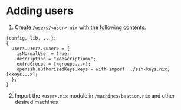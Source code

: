 # Adding users

1. Create ```/users/<user>.nix``` with the following contents:
```
{config, lib, ...}:
{
  users.users.<user> = {
    isNormalUser = true;
    description = "<description>";
    extraGroups = [<groups...>];
    openssh.authorizedKeys.keys = with import ../ssh-keys.nix; [<keys...>];
  };
}
```

2. Import the ```<user>.nix``` module in ```/machines/bastion.nix``` and other desired machines

